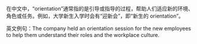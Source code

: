 在中文中，“orientation”通常指的是引导或指导的过程，帮助人们适应新的环境、角色或任务。例如，大学新生入学时会有“迎新会”，即“新生的 orientation”。

英文例句：The company held an orientation session for the new employees to help them understand their roles and the workplace culture.